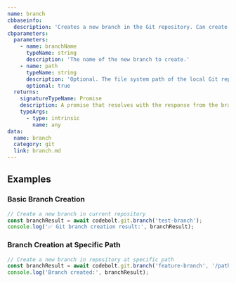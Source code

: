 ```yaml
---
name: branch
cbbaseinfo:
  description: 'Creates a new branch in the Git repository. Can create branches in the current repository or at a specified path.'
cbparameters:
  parameters:
    - name: branchName
      typeName: string
      description: 'The name of the new branch to create.'
    - name: path
      typeName: string
      description: 'Optional. The file system path of the local Git repository. If not provided, uses the current directory.'
      optional: true
  returns:
    signatureTypeName: Promise
    description: A promise that resolves with the response from the branch event.
    typeArgs:
      - type: intrinsic
        name: any
data:
  name: branch
  category: git
  link: branch.md
---
```

<CBBaseInfo/> 
<CBParameters/>

## Examples

### Basic Branch Creation

```js
// Create a new branch in current repository
const branchResult = await codebolt.git.branch('test-branch');
console.log('✅ Git branch creation result:', branchResult);
```

### Branch Creation at Specific Path

```js
// Create a new branch in repository at specific path
const branchResult = await codebolt.git.branch('feature-branch', '/path/to/repo');
console.log('Branch created:', branchResult);
```
